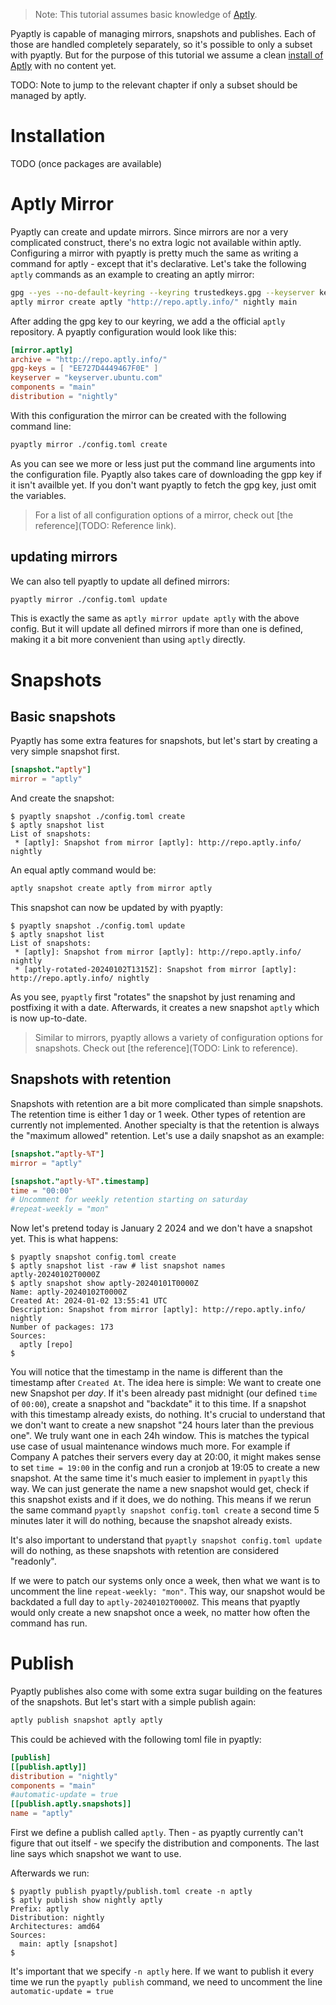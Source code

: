 > Note: This tutorial assumes basic knowledge of [Aptly](https://www.aptly.info/).

Pyaptly is capable of managing mirrors, snapshots and publishes.
Each of those are handled completely separately, so it's possible to only a subset with pyaptly.
But for the purpose of this tutorial we assume a clean [install of Aptly](https://www.aptly.info/download/) with no content yet.

TODO: Note to jump to the relevant chapter if only a subset should be managed by aptly.

# Installation

TODO (once packages are available)

# Aptly Mirror

Pyaptly can create and update mirrors. Since mirrors are nor a very complicated construct, there's no extra logic not available within aptly.
Configuring a mirror with pyaptly is pretty much the same as writing a command for aptly - except that it's declarative.
Let's take the following `aptly` commands as an example to creating an aptly mirror:

```bash
gpg --yes --no-default-keyring --keyring trustedkeys.gpg --keyserver keyserver.ubuntu.com --recv-keys EE727D4449467F0E
aptly mirror create aptly "http://repo.aptly.info/" nightly main
```

After adding the gpg key to our keyring, we add a the official `aptly` repository. A pyaptly configuration would look like this:

```toml
[mirror.aptly]
archive = "http://repo.aptly.info/"
gpg-keys = [ "EE727D4449467F0E" ]
keyserver = "keyserver.ubuntu.com"
components = "main"
distribution = "nightly"
```

With this configuration the mirror can be created with the following command line:
```bash
pyaptly mirror ./config.toml create
```

As you can see we more or less just put the command line arguments into the configuration file.
Pyaptly also takes care of downloading the gpp key if it isn't availble yet. If you don't want pyaptly to fetch the gpg key, just omit the variables.

> For a list of all configuration options of a mirror, check out [the reference](TODO: Reference link).

## updating mirrors

We can also tell pyaptly to update all defined mirrors:
```bash
pyaptly mirror ./config.toml update
```

This is exactly the same as `aptly mirror update aptly` with the above config.
But it will update all defined mirrors if more than one is defined, making it a bit more convenient than using `aptly` directly.

# Snapshots

## Basic snapshots

Pyaptly has some extra features for snapshots, but let's start by creating a very simple snapshot first.

```toml
[snapshot."aptly"]
mirror = "aptly"
```
And create the snapshot:
```shell-session
$ pyaptly snapshot ./config.toml create 
$ aptly snapshot list
List of snapshots:
 * [aptly]: Snapshot from mirror [aptly]: http://repo.aptly.info/ nightly
```

An equal aptly command would be:
```bash
aptly snapshot create aptly from mirror aptly
```

This snapshot can now be updated by with pyaptly:
```shell-session
$ pyaptly snapshot ./config.toml update
$ aptly snapshot list
List of snapshots:
 * [aptly]: Snapshot from mirror [aptly]: http://repo.aptly.info/ nightly
 * [aptly-rotated-20240102T1315Z]: Snapshot from mirror [aptly]: http://repo.aptly.info/ nightly
```
As you see, `pyaptly` first "rotates" the snapshot by just renaming and postfixing it with a date. Afterwards, it creates a new snapshot `aptly` which is now up-to-date.

> Similar to mirrors, pyaptly allows a variety of configuration options for snapshots. Check out [the reference](TODO: Link to reference).

## Snapshots with retention

Snapshots with retention are a bit more complicated than simple snapshots.
The retention time is either 1 day or 1 week. Other types of retention are currently not implemented.
Another specialty is that the retention is always the "maximum allowed" retention.
Let's use a daily snapshot as an example:

```toml
[snapshot."aptly-%T"]
mirror = "aptly"

[snapshot."aptly-%T".timestamp]
time = "00:00"
# Uncomment for weekly retention starting on saturday
#repeat-weekly = "mon"
```

Now let's pretend today is January 2 2024 and we don't have a snapshot yet. This is what happens:

```shell-session
$ pyaptly snapshot config.toml create
$ aptly snapshot list -raw # list snapshot names
aptly-20240102T0000Z
$ aptly snapshot show aptly-20240101T0000Z
Name: aptly-20240102T0000Z
Created At: 2024-01-02 13:55:41 UTC
Description: Snapshot from mirror [aptly]: http://repo.aptly.info/ nightly
Number of packages: 173
Sources:
  aptly [repo]
$
```

You will notice that the timestamp in the name is different than the timestamp after `Created At`.
The idea here is simple: We want to create one new Snapshot per *day*.
If it's been already past midnight (our defined `time` of `00:00`), create a snapshot and "backdate" it to this time. If a snapshot with this timestamp already exists, do nothing.
It's crucial to understand that we don't want to create a new snapshot "24 hours later than the previous one". We truly want one in each 24h window.
This is matches the typical use case of usual maintenance windows much more.
For example if Company A patches their servers every day at 20:00, it might makes sense to set `time = 19:00` in the config and run a cronjob at 19:05 to create a new snapshot.
At the same time it's much easier to implement in `pyaptly` this way. We can just generate the name a new snapshot would get, check if this snapshot exists and if it does, we do nothing.
This means if we rerun the same command `pyaptly snapshot config.toml create` a second time 5 minutes later it will do nothing, because the snapshot already exists.

It's also important to understand that `pyaptly snapshot config.toml update` will do nothing, as these snapshots with retention are considered "readonly".

If we were to patch our systems only once a week, then what we want is to uncomment the line `repeat-weekly: "mon"`. This way, our snapshot would be backdated a full day to `aptly-20240102T0000Z`.
This means that pyaptly would only create a new snapshot once a week, no matter how often the command has run.

# Publish

Pyaptly publishes also come with some extra sugar building on the features of the snapshots. But let's start with a simple publish again:
```bash
aptly publish snapshot aptly aptly
```

This could be achieved with the following toml file in pyaptly:
```toml
[publish]
[[publish.aptly]]
distribution = "nightly"
components = "main"
#automatic-update = true
[[publish.aptly.snapshots]]
name = "aptly"
```

First we define a publish called `aptly`. Then - as pyaptly currently can't figure that out itself - we specify the distribution and components.
The last line says which snapshot we want to use.

Afterwards we run:
```shell-session
$ pyaptly publish pyaptly/publish.toml create -n aptly
$ aptly publish show nightly aptly
Prefix: aptly
Distribution: nightly
Architectures: amd64
Sources:
  main: aptly [snapshot]
$
```

It's important that we specify `-n aptly` here. If we want to publish it every time we run the `pyaptly publish` command, we need to uncomment the line `automatic-update = true`
